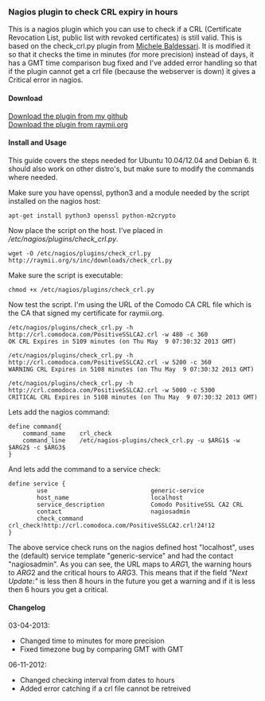 ### Nagios plugin to check CRL expiry in hours


This is a nagios plugin which you can use to check if a CRL (Certificate Revocation List, public list with revoked certificates) is still valid. This is based on the check_crl.py plugin from [Michele Baldessari](http://acksyn.org/?p=690). It is modified it so that it checks the time in minutes (for more precision) instead of days, it has a GMT time comparison bug fixed and I've added error handling so that if the plugin cannot get a crl file (because the webserver is down) it gives a Critical error in nagios.

#### Download

[Download the plugin from my github](https://github.com/RaymiiOrg/nagios)  
[Download the plugin from raymii.org](https://raymii.org/s/inc/downloads/check_crl.py)  

#### Install and Usage

This guide covers the steps needed for Ubuntu 10.04/12.04 and Debian 6. It should also work on other distro's, but make sure to modify the commands where needed. 

Make sure you have openssl, python3 and a module needed by the script installed on the nagios host:

    apt-get install python3 openssl python-m2crypto

Now place the script on the host. I've placed in */etc/nagios/plugins/check_crl.py*.

    wget -O /etc/nagios/plugins/check_crl.py http://raymii.org/s/inc/downloads/check_crl.py

Make sure the script is executable:

    chmod +x /etc/nagios/plugins/check_crl.py

Now test the script. I'm using the URL of the Comodo CA CRL file which is the CA that signed my certificate for raymii.org.


    /etc/nagios/plugins/check_crl.py -h http://crl.comodoca.com/PositiveSSLCA2.crl -w 480 -c 360
    OK CRL Expires in 5109 minutes (on Thu May  9 07:30:32 2013 GMT)

    /etc/nagios/plugins/check_crl.py -h http://crl.comodoca.com/PositiveSSLCA2.crl -w 5200 -c 360
    WARNING CRL Expires in 5108 minutes (on Thu May  9 07:30:32 2013 GMT)

    /etc/nagios/plugins/check_crl.py -h http://crl.comodoca.com/PositiveSSLCA2.crl -w 5000 -c 5300
    CRITICAL CRL Expires in 5108 minutes (on Thu May  9 07:30:32 2013 GMT)

Lets add the nagios command:

    define command{
        command_name    crl_check
        command_line    /etc/nagios-plugins/check_crl.py -u $ARG1$ -w $ARG2$ -c $ARG3$
    }

And lets add the command to a service check:

    define service {
            use                             generic-service
            host_name                       localhost
            service_description             Comodo PositiveSSL CA2 CRL
            contact                         nagiosadmin                 
            check_command                   crl_check!http://crl.comodoca.com/PositiveSSLCA2.crl!24!12
    }

The above service check runs on the nagios defined host "localhost", uses the (default) service template "generic-service" and had the contact "nagiosadmin". As you can see, the URL maps to $ARG1$, the warning hours to $ARG2$ and the critical hours to $ARG3$. This means that if the field *"Next Update:"* is less then 8 hours in the future you get a warning and if it is less then 6 hours you get a critical.

#### Changelog

03-04-2013:
- Changed time to minutes for more precision
- Fixed timezone bug by comparing GMT with GMT

06-11-2012:
- Changed checking interval from dates to hours
- Added error catching if a crl file cannot be retreived
